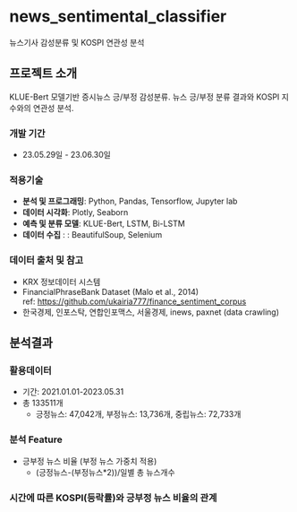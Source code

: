 # news_sentimental_classifier
뉴스기사 감성분류 및 KOSPI 연관성 분석


## 프로젝트 소개
KLUE-Bert 모델기반 증시뉴스 긍/부정 감성분류.
뉴스 긍/부정 분류 결과와 KOSPI 지수와의 연관성 분석.
<br>

### 개발 기간
* 23.05.29일 - 23.06.30일

### 적용기술
- **분석 및 프로그래밍**: Python, Pandas, Tensorflow, Jupyter lab
- **데이터 시각화**: Plotly, Seaborn
- **예측 및 분류 모델**: KLUE-Bert, LSTM, Bi-LSTM
- **데이터 수집** : : BeautifulSoup, Selenium

### 데이터 출처 및 참고
- KRX 정보데이터 시스템
- FinancialPhraseBank Dataset (Malo et al., 2014)  
  ref: https://github.com/ukairia777/finance_sentiment_corpus
- 한국경제, 인포스탁, 연합인포맥스, 서울경제, inews, paxnet (data crawling)

## 분석결과
### 활용데이터
- 기간: 2021.01.01-2023.05.31
- 총 133511개
  - 긍정뉴스: 47,042개, 부정뉴스: 13,736개, 중립뉴스: 72,733개

### 분석 Feature
- 긍부정 뉴스 비율 (부정 뉴스 가중치 적용)
  - (긍정뉴스-(부정뉴스*2))/일별 총 뉴스개수

### 시간에 따른 KOSPI(등락률)와 긍부정 뉴스 비율의 관계
